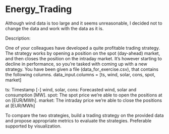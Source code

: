# Energy_Trading

Although wind data is too large and it seems unreasonable, I decided not to change the data and work with the data as it is.

Description:

One of your colleagues have developed a quite profitable trading strategy. The strategy works by opening a position on the spot (day-ahead) market, and then closes the position on the intraday market. It’s however starting to decline in performance, so you’re tasked with coming up with a new strategy. 
You have been given a file (data_for_exercise.csv), that contains the following columns. 
data_input.columns = [ts, wind, solar, cons, spot, market] 

ts: Timestamp [-] 
wind, solar, cons: Forecasted wind, solar and consumption [MW]. 
spot: The spot price we’re able to open the positions at on [EUR/MWh]. 
market: The intraday price we’re able to close the positions at [EUR/MWh] 

To compare the two strategies, build a trading strategy on the provided data and propose appropriate metrics to evaluate the strategies. Preferable supported by visualization.



